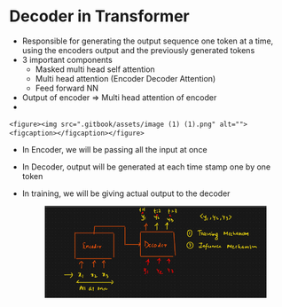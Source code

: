 # Decoder in Transformer

* Responsible for generating the output sequence one token at a time, using the encoders output and the previously generated tokens
* 3 important components
  * Masked multi head self attention
  * Multi head attention (Encoder Decoder Attention)
  * Feed forward NN
* Output of encoder ⇒ Multi head attention of encoder
*

    <figure><img src=".gitbook/assets/image (1) (1).png" alt=""><figcaption></figcaption></figure>
* In Encoder, we will be passing all the input at once
* In Decoder, output will be generated at each time stamp one by one token
*   In training, we will be giving actual output to the decoder

    <figure><img src=".gitbook/assets/{AC8F5DCD-D4CB-4054-8801-D8BC418D2E17}.png" alt=""><figcaption></figcaption></figure>
